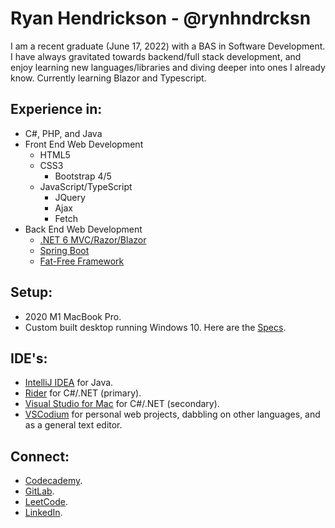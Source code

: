 # Ryan Hendrickson - @rynhndrcksn
I am a recent graduate (June 17, 2022) with a BAS in Software Development. I have always gravitated towards backend/full stack development, and enjoy learning new languages/libraries and diving deeper into ones I already know. Currently learning Blazor and Typescript.

## Experience in:
- C#, PHP, and Java
- Front End Web Development
  - HTML5
  - CSS3
    - Bootstrap 4/5
  - JavaScript/TypeScript 
    - JQuery
    - Ajax
    - Fetch
- Back End Web Development
  - [.NET 6 MVC/Razor/Blazor](https://dotnet.microsoft.com/en-us/)
  - [Spring Boot](https://spring.io/projects/spring-boot)
  - [Fat-Free Framework](https://fatfreeframework.com/)

## Setup:
- 2020 M1 MacBook Pro.
- Custom built desktop running Windows 10. Here are the [Specs](https://pcpartpicker.com/user/leaderelrond/saved/smtL23).

## IDE's:
- [IntelliJ IDEA](https://www.jetbrains.com/idea/) for Java.
- [Rider](https://www.jetbrains.com/rider/) for C#/.NET (primary).
- [Visual Studio for Mac](https://visualstudio.microsoft.com/vs/mac/) for C#/.NET (secondary).
- [VSCodium](https://vscodium.com/) for personal web projects, dabbling on other languages, and as a general text editor.

## Connect:
- [Codecademy](https://www.codecademy.com/profiles/rynhndrcksn).
- [GitLab](https://gitlab.com/rynhndrcksn).
- [LeetCode](https://leetcode.com/rynhndrcksn/).
- [LinkedIn](https://www.linkedin.com/in/rynhndrcksn/).
